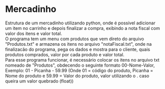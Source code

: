# Mercadinho
Estrutura de um mercadinho utilizando python, onde é possível adicionar um item no carrinho e depois finalizar a compra, exibindo a nota fiscal com valor dos itens e valor total.<br/>O programa tem um menu com produtos que vem direto do arquivo "Produtos.txt" e armazena os itens no arquivo "notaFiscal.txt", onde na finalizacão do programa, pega os dados e mostra para o cliente, quais produtos comprados, valor por cada produto e valor total.<br/>
Para esse programa funcionar, é necessário colocar os itens no arquivo txt nomeado de "Produtos", obdecendo o seguinte formato 00-Nome-Valor, Exemplo: 01 - Picanha - 59.99
(Onde 01 = código do produto, Picanha = Nome do produto e 59.99 = Valor do produto, valor utilizando o . caso queira um valor quebrado (float))

